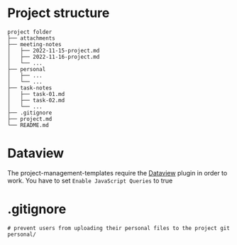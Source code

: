 # Project structure
```
project folder
├── attachments
├── meeting-notes
│   ├── 2022-11-15-project.md
│   ├── 2022-11-16-project.md
│   └── ...
├── personal
│   ├── ...
│   └── ...
├── task-notes
│   ├── task-01.md
│   ├── task-02.md
│   └── ...
├── .gitignore
├── project.md
└── README.md
```

# Dataview
The project-management-templates require the [Dataview](https://github.com/blacksmithgu/obsidian-dataview) plugin in order to work. You have to set `Enable JavaScript Queries` to true

# .gitignore
```gitignore
# prevent users from uploading their personal files to the project git
personal/
```